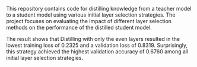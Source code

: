 This repository contains code for distilling knowledge from a teacher model to a student model using various initial layer selection strategies. 
The project focuses on evaluating the impact of different layer selection methods on the performance of the distilled student model.

The result shows that Distilling with only the even layers resulted in the lowest training loss of 0.2325 and a validation loss of 0.8319. 
Surprisingly, this strategy achieved the highest validation accuracy of 0.6760 among all initial layer selection strategies.
